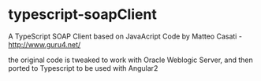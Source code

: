 # typescript-soapClient
A TypeScript SOAP Client based on JavaAcript Code by Matteo Casati - http://www.guru4.net/



the original code is tweaked to work with Oracle Weblogic Server, and then ported to Typescript to be used with Angular2